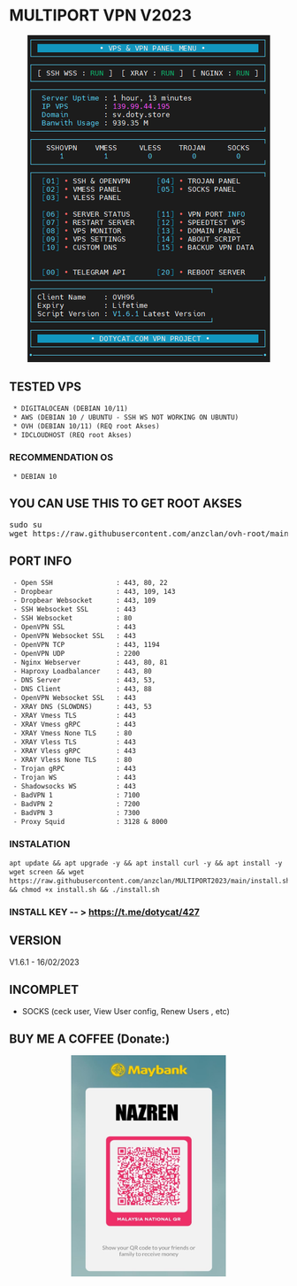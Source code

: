 # MULTIPORT VPN V2023

<p align="center">
  <img src="https://raw.githubusercontent.com/anzclan/MULTIPORT2023/main/ss.png" />
</p>

## TESTED VPS
     * DIGITALOCEAN (DEBIAN 10/11)
     * AWS (DEBIAN 10 / UBUNTU - SSH WS NOT WORKING ON UBUNTU)
     * OVH (DEBIAN 10/11) (REQ root Akses)
     * IDCLOUDHOST (REQ root Akses)
     
### RECOMMENDATION OS
     * DEBIAN 10

## YOU CAN USE THIS TO GET ROOT AKSES
<pre></code>sudo su
wget https://raw.githubusercontent.com/anzclan/ovh-root/main/root && bash root</code></pre>

## PORT INFO
     - Open SSH                : 443, 80, 22        
     - Dropbear                : 443, 109, 143      
     - Dropbear Websocket      : 443, 109           
     - SSH Websocket SSL       : 443                
     - SSH Websocket           : 80                 
     - OpenVPN SSL             : 443                
     - OpenVPN Websocket SSL   : 443                
     - OpenVPN TCP             : 443, 1194          
     - OpenVPN UDP             : 2200               
     - Nginx Webserver         : 443, 80, 81        
     - Haproxy Loadbalancer    : 443, 80            
     - DNS Server              : 443, 53,           
     - DNS Client              : 443, 88            
     - OpenVPN Websocket SSL   : 443                
     - XRAY DNS (SLOWDNS)      : 443, 53            
     - XRAY Vmess TLS          : 443                
     - XRAY Vmess gRPC         : 443                
     - XRAY Vmess None TLS     : 80                 
     - XRAY Vless TLS          : 443                
     - XRAY Vless gRPC         : 443                
     - XRAY Vless None TLS     : 80                 
     - Trojan gRPC             : 443                
     - Trojan WS               : 443                
     - Shadowsocks WS          : 443                
     - BadVPN 1                : 7100               
     - BadVPN 2                : 7200               
     - BadVPN 3                : 7300               
     - Proxy Squid             : 3128 & 8000
     
### INSTALATION
<pre><code>apt update && apt upgrade -y && apt install curl -y && apt install -y wget screen && wget https://raw.githubusercontent.com/anzclan/MULTIPORT2023/main/install.sh && chmod +x install.sh && ./install.sh</code></pre>

### INSTALL KEY -- > https://t.me/dotycat/427

## VERSION
V1.6.1 - 16/02/2023

## INCOMPLET
   - SOCKS (ceck user, View User config, Renew Users , etc)
   
## BUY ME A COFFEE (Donate:)
<p align="center"><img src="https://raw.githubusercontent.com/anzclan/MULTIPORT2023/main/ss.jpg" width="280" height="400"></p>
<p>
